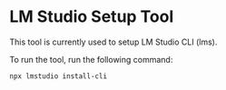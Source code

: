 # LM Studio Setup Tool

This tool is currently used to setup LM Studio CLI (lms).

To run the tool, run the following command:

```bash
npx lmstudio install-cli
```
